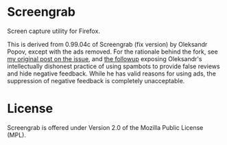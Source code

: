 # Screengrab

Screen capture utility for Firefox.

This is derived from 0.99.04c of Screengrab (fix version) by Oleksandr Popov, except with the ads removed.  For the 
rationale behind the fork, see 
[my original post on the issue](http://www.nexisonline.net/index.php/2016/07/20/screengrab-clean-edition/), 
and [the followup](http://www.nexisonline.net/index.php/2016/07/20/screengrab-now-falsified-reviews/) exposing 
Oleksandr's intellectually dishonest practice of using spambots to provide false reviews and hide negative feedback. 
While he has valid reasons for using ads, the suppression of negative feedback is completely unacceptable.

# License

Screengrab is offered under Version 2.0 of the Mozilla Public License (MPL).
